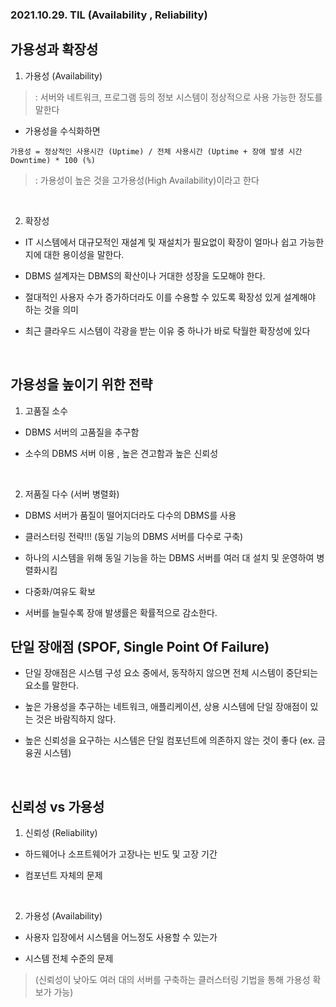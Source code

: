 ### 2021.10.29. TIL (Availability , Reliability)

## 가용성과 확장성

1. 가용성 (Availability)

>: 서버와 네트워크, 프로그램 등의 정보 시스템이 정상적으로 사용 가능한 정도를 말한다

* 가용성을 수식화하면

```
가용성 = 정상적인 사용시간 (Uptime) / 전체 사용시간 (Uptime + 장애 발생 시간 Downtime) * 100 (%)
```

>: 가용성이 높은 것을 고가용성(High Availability)이라고 한다

<br>

2. 확장성

* IT 시스템에서 대규모적인 재설계 및 재설치가 필요없이 확장이 얼마나 쉽고 가능한지에 대한 용이성을 말한다.

* DBMS 설계자는 DBMS의 확산이나 거대한 성장을 도모해야 한다.

* 절대적인 사용자 수가 증가하더라도 이를 수용할 수 있도록 확장성 있게 설계해야 하는 것을 의미

* 최근 클라우드 시스템이 각광을 받는 이유 중 하나가 바로 탁월한 확장성에 있다


<br>

## 가용성을 높이기 위한 전략
1. 고품질 소수

- DBMS 서버의 고품질을 추구함

- 소수의 DBMS 서버 이용 , 높은 견고함과 높은 신뢰성

<br>

2. 저품질 다수 (서버 병렬화)

- DBMS 서버가 품질이 떨어지더라도 다수의 DBMS를 사용

- 클러스터링 전략!!! (동일 기능의 DBMS 서버를 다수로 구축)

- 하나의 시스템을 위해 동일 기능을 하는 DBMS 서버를 여러 대 설치 및 운영하여 병렬화시킴

- 다중화/여유도 확보

- 서버를 늘릴수록 장애 발생률은 확률적으로 감소한다.


## 단일 장애점 (SPOF, Single Point Of Failure)
* 단일 장애점은 시스템 구성 요소 중에서, 동작하지 않으면 전체 시스템이 중단되는 요소를 말한다.

* 높은 가용성을 추구하는 네트워크, 애플리케이션, 상용 시스템에 단일 장애점이 있는 것은 바람직하지 않다.

* 높은 신뢰성을 요구하는 시스템은 단일 컴포넌트에 의존하지 않는 것이 좋다 (ex. 금융권 시스템)


<br>

## 신뢰성 vs 가용성
1. 신뢰성 (Reliability)

- 하드웨어나 소프트웨어가 고장나는 빈도 및 고장 기간

- 컴포넌트 자체의 문제

<br>

2. 가용성 (Availability)

- 사용자 입장에서 시스템을 어느정도 사용할 수 있는가

- 시스템 전체 수준의 문제

> (신뢰성이 낮아도 여러 대의 서버를 구축하는 클러스터링 기법을 통해 가용성 확보가 가능)
